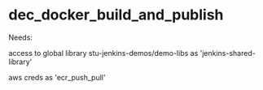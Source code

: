 # dec_docker_build_and_publish

Needs:

access to global library stu-jenkins-demos/demo-libs as 'jenkins-shared-library'

aws creds as 'ecr_push_pull'
